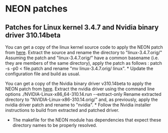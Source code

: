 NEON patches
==============
Patches for Linux kernel 3.4.7 and Nvidia binary driver 310.14beta
--------------

You can get a copy of the linux kernel source code to apply the
NEON patch from
[here](http://ftp.kernel.org/pub/linux/kernel/v3.x/linux-3.4.7.tar.xz).
Extract the source and rename the directory to "linux-3.4.7.orig/"
Assuming the patch and "linux-3.4.7.orig/" have a common basename
(i.e. they are members of the same directory), apply the patch
as follows :
patch -s -p0 < file.patch
and rename
"mv linux-3.4.7.orig/ linux". *
Update the configuration file and build as usual.

You can get a copy of the Nvidia binary driver v310.14beta to apply
the NEON patch from
[here](http://www.nvidia.com/download/driverResults.aspx/50101).
Extract the nvidia driver using the command line options
./NVIDIA-Linux-x86_64-310.14.run --extract-only
Rename extracted directory to  "NVIDIA-Linux-x86-310.14.orig/" and,
as previously, apply the nvidia driver patch and rename to "nvidia". *
Follow the Nvidia installer instructions to build from extracted
and patched driver.

* The makefile for the NEON module has dependencies that expect
these directory names to be properly resolved.
